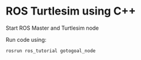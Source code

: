 # ROS Turtlesim using C++

Start ROS Master and Turtlesim node

Run code using:
```shell
rosrun ros_tutorial gotogoal_node
```

